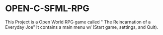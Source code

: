 # OPEN-C-SFML-RPG
This Project is a Open World RPG game called " The Reincarnation of a Everyday Joe"
It contains a main menu w/ (Start game, settings, and Quit).
